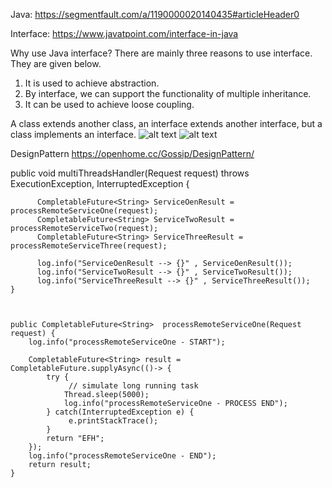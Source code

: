 Java:
https://segmentfault.com/a/1190000020140435#articleHeader0

Interface:
https://www.javatpoint.com/interface-in-java

Why use Java interface?
There are mainly three reasons to use interface. They are given below.

1. It is used to achieve abstraction.
2. By interface, we can support the functionality of multiple inheritance.
3. It can be used to achieve loose coupling.

A class extends another class, an interface extends another interface, but a class implements an interface.
![alt text](https://static.javatpoint.com/images/core/interfacerelation.jpg)
![alt text](https://static.javatpoint.com/images/core/multipleinheritance.jpg)



DesignPattern
https://openhome.cc/Gossip/DesignPattern/

public void multiThreadsHandler(Request request) throws ExecutionException, InterruptedException {

	      CompletableFuture<String> ServiceOenResult = processRemoteServiceOne(request);
	      CompletableFuture<String> ServiceTwoResult = processRemoteServiceTwo(request);
	      CompletableFuture<String> ServiceThreeResult = processRemoteServiceThree(request);

	      log.info("ServiceOenResult --> {}" , ServiceOenResult());
	      log.info("ServiceTwoResult --> {}" , ServiceTwoResult());
	      log.info("ServiceThreeResult --> {}" , ServiceThreeResult());
    }



	public CompletableFuture<String>  processRemoteServiceOne(Request request) {
		log.info("processRemoteServiceOne - START");
		
		CompletableFuture<String> result = CompletableFuture.supplyAsync(()-> {
			try {
				 // simulate long running task
                Thread.sleep(5000);
                log.info("processRemoteServiceOne - PROCESS END");
			} catch(InterruptedException e) {
				 e.printStackTrace();
			}
			return "EFH";
		});
		log.info("processRemoteServiceOne - END");
		return result;
	}
